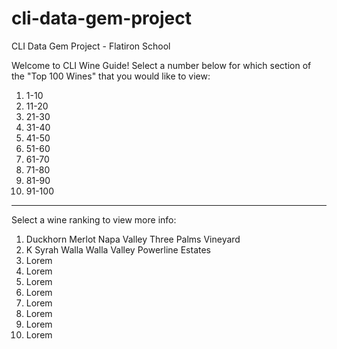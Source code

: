 # cli-data-gem-project
CLI Data Gem Project - Flatiron School

Welcome to CLI Wine Guide!
Select a number below for which section of the "Top 100 Wines" that you would like to view:

1. 1-10
2. 11-20
3. 21-30
4. 31-40
5. 41-50
6. 51-60
7. 61-70
8. 71-80
9. 81-90
10. 91-100
_______________
Select a wine ranking to view more info:

1. Duckhorn Merlot Napa Valley Three Palms Vineyard
2. K Syrah Walla Walla Valley Powerline Estates
3. Lorem
4. Lorem
5. Lorem
6. Lorem
7. Lorem
8. Lorem
9. Lorem
10. Lorem
